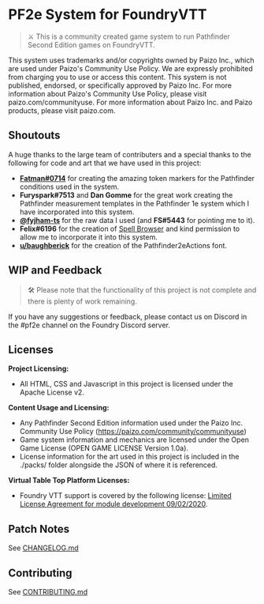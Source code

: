 # PF2e System for FoundryVTT

> ⚔️ This is a community created game system to run Pathfinder Second Edition games on FoundryVTT.

This system uses trademarks and/or copyrights owned by Paizo Inc., which are used under Paizo's Community Use Policy. We are expressly prohibited from charging you to use or access this content. This system is not published, endorsed, or specifically approved by Paizo Inc. For more information about Paizo's Community Use Policy, please visit paizo.com/communityuse. For more information about Paizo Inc. and Paizo products, please visit paizo.com.

## Shoutouts

A huge thanks to the large team of contributers and a special thanks to the following for code and art that we have used in this project:

- __[Fatman#0714](https://www.reddit.com/user/FatMani)__ for creating the amazing token markers for the Pathfinder conditions used in the system.
- __Furyspark#7513__ and __Dan Gomme__ for the great work creating the Pathfinder measurement templates in the Pathfinder 1e system which I have incorporated into this system.
- __[@fyjham-ts](https://github.com/fyjham-ts/Pathfinder-2E-Spell-DB)__ for the raw data I used (and __FS#5443__ for pointing me to it).
- __Felix#6196__ for the creation of [Spell Browser](https://github.com/syl3r86/compendium-browser) and kind permission to allow me to incorporate it into this system.
- __[u/baughberick](https://www.reddit.com/user/baughberick/)__ for the creation of the Pathfinder2eActions font.

## WIP and Feedback

> 🛠️ Please note that the functionality of this project is not complete and there is plenty of work remaining.

If you have any suggestions or feedback, please contact us on Discord in the #pf2e channel on the Foundry Discord server.

## Licenses

**Project Licensing:**

- All HTML, CSS and Javascript in this project is licensed under the Apache License v2.

**Content Usage and Licensing:**

- Any Pathfinder Second Edition information used under the Paizo Inc. Community Use Policy (<https://paizo.com/community/communityuse>)
- Game system information and mechanics are licensed under the Open Game License (OPEN GAME LICENSE Version 1.0a).
- License information for the art used in this project is included in the ./packs/ folder alongside the JSON of where it is referenced.

**Virtual Table Top Platform Licenses:**

- Foundry VTT support is covered by the following license: [Limited License Agreement for module development 09/02/2020](https://foundryvtt.com/article/license/).

## Patch Notes

See [CHANGELOG.md](./CHANGELOG.md)

## Contributing

See [CONTRIBUTING.md](./CONTRIBUTING.md)
